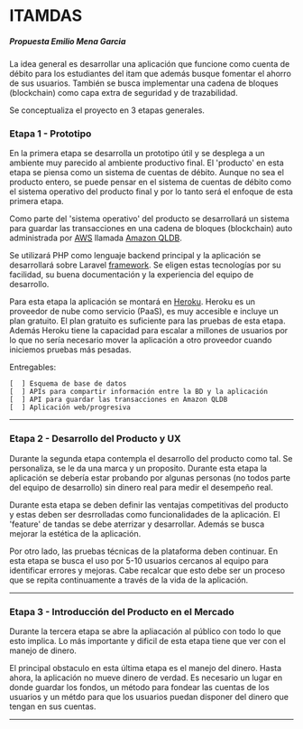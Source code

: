 # ITAMDAS
##### Propuesta Emilio Mena Garcia

La idea general es desarrollar una aplicación que funcione como cuenta de débito para los estudiantes del itam que además
busque fomentar el ahorro de sus usuarios. También se busca implementar una cadena de bloques (blockchain) como capa extra
de seguridad y de trazabilidad.

Se conceptualiza el proyecto en 3 etapas generales.

### Etapa 1 - Prototipo

En la primera etapa se desarrolla un prototipo útil y se desplega a un ambiente muy parecido al ambiente productivo final.
El 'producto' en esta etapa se piensa como un sistema de cuentas de débito. Aunque no sea el producto entero, se puede
pensar en el sistema de cuentas de débito como el sistema operativo del producto final y por lo tanto será el enfoque de
esta primera etapa.

Como parte del 'sistema operativo' del producto se desarrollará un sistema para guardar las transacciones en una cadena
de bloques (blockchain) auto administrada por [AWS](https://aws.amazon.com) llamada [Amazon QLDB](https://aws.amazon.com/es/qldb/).

Se utilizará PHP como lenguaje backend principal y la aplicación se desarrollará sobre Laravel [framework](https://laravel.com).
Se eligen estas tecnologías por su facilidad, su buena documentación y la experiencia del equipo de desarrollo.

Para esta etapa la aplicación se montará en [Heroku](https://heroku.com). Heroku es un proveedor de nube como servicio
(PaaS), es muy accesible e incluye un plan gratuito. El plan gratuito es suficiente para las pruebas de esta etapa. Además
Heroku tiene la capacidad para escalar a millones de usuarios por lo que no sería necesario mover la aplicación a otro
proveedor cuando iniciemos pruebas más pesadas.

Entregables:

    [  ] Esquema de base de datos
    [  ] APIs para compartir información entre la BD y la aplicación
    [  ] API para guardar las transacciones en Amazon QLDB
    [  ] Aplicación web/progresiva

------------------------
### Etapa 2 - Desarrollo del Producto y UX

Durante la segunda etapa contempla el desarrollo del producto como tal. Se personaliza, se le da una marca y un proposito.
Durante esta etapa la aplicación se debería estar probando por algunas personas (no todos parte del equipo de
desarrollo) sin dinero real para medir el desempeño real.

Durante esta etapa se deben definir las ventajas competitivas del producto y estas deben ser desrrolladas como funcionalidades
de la aplicación. El 'feature' de tandas se debe aterrizar y desarrollar. Además se busca mejorar la estética de la aplicación.

Por otro lado, las pruebas técnicas de la plataforma deben continuar. En esta etapa se busca el uso por 5-10 usuarios
cercanos al equipo para identificar errores y mejoras. Cabe recalcar que esto debe ser un proceso que se repita continuamente
a través de la vida de la aplicación.

----------------------------
### Etapa 3 - Introducción del Producto en el Mercado

Durante la tercera etapa se abre la apliacación al público con todo lo que esto implica. Lo más importante y dificil de esta
etapa tiene que ver con el manejo de dinero.

El principal obstaculo en esta última etapa es el manejo del dinero. Hasta ahora, la aplicación no mueve dinero de verdad.
Es necesario un lugar en donde guardar los fondos, un método para fondear las cuentas de los usuarios y un métdo para
que los usuarios puedan disponer del dinero que tengan en sus cuentas.



------------------------------

